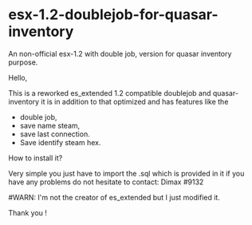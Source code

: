 # esx-1.2-doublejob-for-quasar-inventory
An non-official esx-1.2 with double job, version for quasar inventory purpose.

Hello,


This is a reworked es_extended 1.2 compatible doublejob and quasar-inventory it is in addition to that optimized and has features like the

- double job,
- save name steam,
- save last connection.
- Save identify steam hex.


How to install it?


Very simple you just have to import the .sql which is provided in it if you have any problems do not hesitate to contact: Dimax
#9132


#WARN: I'm not the creator of es_extended but I just modified it.


Thank you !
